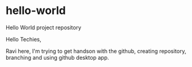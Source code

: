# hello-world
Hello World project repository

Hello Techies,

Ravi here, I'm trying to get handson with the github, creating repository, branching and using github desktop app.
